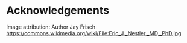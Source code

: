 # Acknowledgements

Image attribution: Author Jay Frisch https://commons.wikimedia.org/wiki/File:Eric_J._Nestler,_MD,_PhD.jpg
